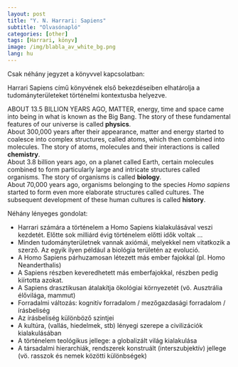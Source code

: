 ```yaml
---
layout: post
title: "Y. N. Harrari: Sapiens"
subtitle: "Olvasónapló"
categories: [other]
tags: [Harrari, könyv]
image: /img/blabla_av_white_bg.png
lang: hu
---
```

Csak néhány jegyzet a könyvvel kapcsolatban:

<i class="fa fa-book"></i> Harrari Sapiens című könyvének első bekezdéseiben elhatárolja a tudományterületeket történelmi kontextusba helyezve. 

<div class="box-note">
<i class="fa fa-quote-left fa-3x fa-pull-left fa-border" aria-hidden="true"></i>ABOUT 13.5 BILLION YEARS AGO, MATTER, energy, time and space came into being in what is known as the Big Bang. The story of these fundamental features of our universe is called <b>physics</b>.<br>About 300,000 years after their appearance, matter and energy started to coalesce into complex structures, called atoms, which then combined into molecules. The story of atoms, molecules and their interactions is called <b>chemistry</b>.<br>About 3.8 billion years ago, on a planet called Earth, certain molecules combined to form particularly large and intricate structures called organisms. The story of organisms is called <b>biology</b>.<br>About 70,000 years ago, organisms belonging to the species <em>Homo sapiens</em> started to form even more elaborate structures called cultures. The subsequent development of these human cultures is called <b>history</b>.
</div>

<i class="fa fa-sticky-note-o fa-2x" aria-hidden="true"></i> Néhány lényeges gondolat:
- Harrari számára a történelem a Homo Sapiens kialakulásával veszi kezdetét. Előtte sok milliárd évig történelem előtti idők voltak ...
- Minden tudományterületnek vannak axiómái, melyekkel nem vitatkozik a szerző. Az egyik ilyen például a biológia területén az evolució.
- A Homo Sapiens párhuzamosan létezett más ember fajokkal (pl. Homo Neanderthalis)
- A Sapiens részben keveredhetett más emberfajokkal, részben pedig kiírtotta azokat.
- A Sapiens drasztikusan átalakítja ökológiai környezetét (vö. Ausztrália élővilága, mammut) 
- Forradalmi változás: kognitív forradalom / mezőgazdasági forradalom / írásbeliség
- Az írásbeliség különböző szintjei
- A kultúra, (vallás, hiedelmek, stb) lényegi szerepe a civilizációk kialakulásában
- A történelem teológikus jellege: a globalizált világ kialakulása
- A társadalmi hierarchiák, rendszerek konstruált (interszubjektív) jellege (vö. rasszok és nemek közötti különbségek) 



